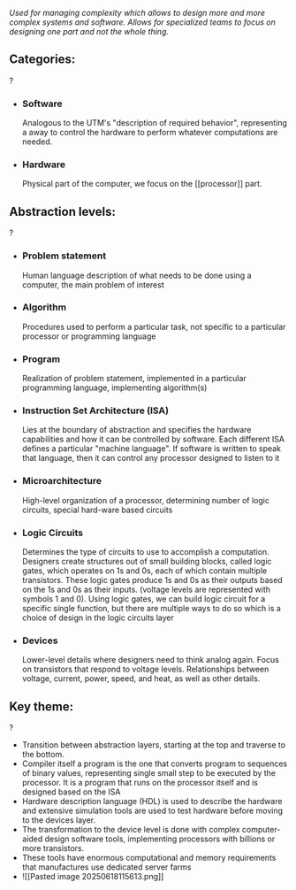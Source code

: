 *Used for managing complexity which allows to design more and more complex systems and software. Allows for specialized teams to focus on designing one part and not the whole thing.*


## Categories:
?
- ### Software
	Analogous to the UTM's "description of required behavior", representing a away to control the hardware to perform whatever computations are needed.
- ### Hardware
	Physical part of the computer, we focus on the [[processor]] part.
<!--SR:!2025-06-21,3,250-->

## Abstraction levels:
?
- ### Problem statement
	Human language description of what needs to be done using a computer, the main problem of interest
- ### Algorithm
	Procedures used to perform a particular task, not specific to a particular processor or programming language
- ### Program
	Realization of problem statement, implemented in a particular programming language, implementing algorithm(s)
- ### Instruction Set Architecture (ISA)
	Lies at the boundary of abstraction and specifies the hardware capabilities and how it can be controlled by software.
	Each different ISA defines a particular "machine language". If software is written to speak that language, then it can control any processor designed to listen to it
- ### Microarchitecture
	High-level organization of a processor, determining number of logic circuits, special hard-ware based circuits
- ### Logic Circuits
	Determines the type of circuits to use to accomplish a computation. Designers create structures out of small building blocks, called logic gates, which operates on 1s and 0s, each of which contain multiple transistors. These logic gates produce 1s and 0s as their outputs based on the 1s and 0s as their inputs. (voltage levels are represented with symbols 1 and 0).
	Using logic gates, we can build logic circuit for a specific single function, but there are multiple ways to do so which is a choice of design in the logic circuits layer
- ### Devices
	Lower-level details where designers need to think analog again.
	Focus on transistors that respond to voltage levels.
	Relationships between voltage, current, power, speed, and heat, as well as other details.


## Key theme:
?
- Transition between abstraction layers, starting at the top and traverse to the bottom. 
- Compiler itself a program is the one that converts program to sequences of binary values, representing single small step to be executed by the processor. It is a program that runs on the processor itself and is designed based on the ISA 
- Hardware description language (HDL) is used to describe the hardware and extensive simulation tools are used to test hardware before moving to the devices layer.
- The transformation to the device level is done with complex computer-aided design software tools, implementing processors with billions or more transistors. 
- These tools have enormous computational and memory requirements that manufactures use dedicated server farms 
- ![[Pasted image 20250618115613.png]]